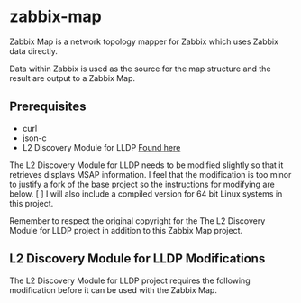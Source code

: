 ﻿# zabbix-map

Zabbix Map is a network topology mapper for Zabbix which uses Zabbix data directly.

Data within Zabbix is used as the source for the map structure and the result are output to a Zabbix Map.

## Prerequisites
 - curl
 - json-c
 - L2 Discovery Module for LLDP [Found here](https://share.zabbix.com/network_devices/l2-discovery-module-for-lldp)

The L2 Discovery Module for LLDP needs to be modified slightly so that it retrieves displays MSAP information. I feel that the modification is too minor to justify a fork of the base project so the instructions for modifying are below. 
[ ] I will also include a compiled version for 64 bit Linux systems in this project.

Remember to respect the original copyright for the The L2 Discovery Module for LLDP project in addition to this Zabbix Map project.

## L2 Discovery Module for LLDP Modifications
The  L2 Discovery Module for LLDP project requires the following modification before it can be used with the Zabbix Map.




